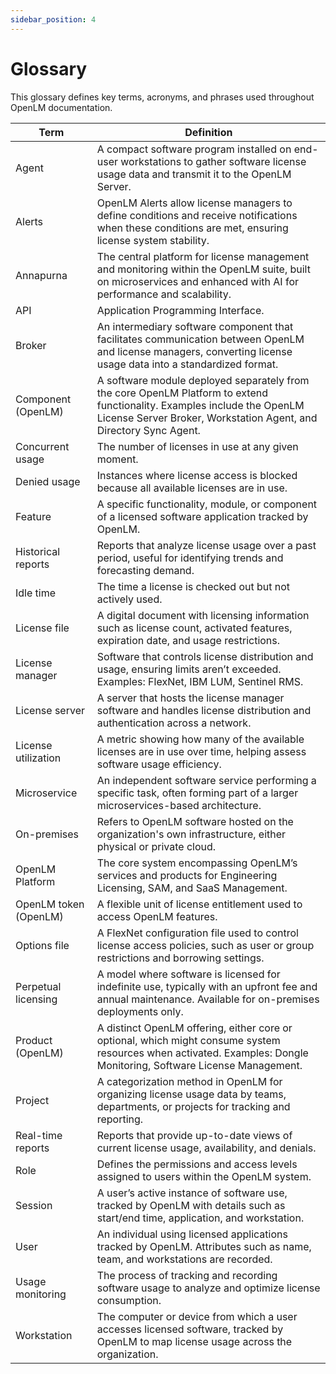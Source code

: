 ```yaml
---
sidebar_position: 4
---
```


# Glossary

This glossary defines key terms, acronyms, and phrases used throughout OpenLM documentation.

| **Term**                     | **Definition**                                                                                                                                                                                                                                                                                                                                                                                                           |
|------------------------------|----------------------------------------------------------------------------------------------------------------------------------------------------------------------------------------------------------------------------------------------------------------------------------------------------------------------------------------------------------------------------------------------------------------------------|
| Agent                        | A compact software program installed on end-user workstations to gather software license usage data and transmit it to the OpenLM Server.                                                                                                                                                                                                                                                                              |
| Alerts                       | OpenLM Alerts allow license managers to define conditions and receive notifications when these conditions are met, ensuring license system stability.                                                                                                                                                                                                                                                                  |
| Annapurna                    | The central platform for license management and monitoring within the OpenLM suite, built on microservices and enhanced with AI for performance and scalability.                                                                                                                                                                                                                                                       |
| API                          | Application Programming Interface.                                                                                                                                                                                                                                                                                                                                                                                       |
| Broker                       | An intermediary software component that facilitates communication between OpenLM and license managers, converting license usage data into a standardized format.                                                                                                                                                                                                                                                       |
| Component (OpenLM)           | A software module deployed separately from the core OpenLM Platform to extend functionality. Examples include the OpenLM License Server Broker, Workstation Agent, and Directory Sync Agent.                                                                                                                                                                                                                          |
| Concurrent usage             | The number of licenses in use at any given moment.                                                                                                                                                                                                                                                                                                                                                                        |
| Denied usage                 | Instances where license access is blocked because all available licenses are in use.                                                                                                                                                                                                                                                                                                                                     |
| Feature                      | A specific functionality, module, or component of a licensed software application tracked by OpenLM.                                                                                                                                                                                                                                                                                                                     |
| Historical reports           | Reports that analyze license usage over a past period, useful for identifying trends and forecasting demand.                                                                                                                                                                                                                                                                                                              |
| Idle time                    | The time a license is checked out but not actively used.                                                                                                                                                                                                                                                                                                                                                                  |
| License file                 | A digital document with licensing information such as license count, activated features, expiration date, and usage restrictions.                                                                                                                                                                                                                                                                                         |
| License manager              | Software that controls license distribution and usage, ensuring limits aren’t exceeded. Examples: FlexNet, IBM LUM, Sentinel RMS.                                                                                                                                                                                                                                                                                      |
| License server               | A server that hosts the license manager software and handles license distribution and authentication across a network.                                                                                                                                                                                                                                                                                                   |
| License utilization          | A metric showing how many of the available licenses are in use over time, helping assess software usage efficiency.                                                                                                                                                                                                                                                                                                       |
| Microservice                 | An independent software service performing a specific task, often forming part of a larger microservices-based architecture.                                                                                                                                                                                                                                                                                             |
| On-premises                  | Refers to OpenLM software hosted on the organization's own infrastructure, either physical or private cloud.                                                                                                                                                                                                                                                                                                              |
| OpenLM Platform              | The core system encompassing OpenLM’s services and products for Engineering Licensing, SAM, and SaaS Management.                                                                                                                                                                                                                                                                                                         |
| OpenLM token (OpenLM)        | A flexible unit of license entitlement used to access OpenLM features.                                                                                                                                                                                                                                                                                                                                                    |
| Options file                 | A FlexNet configuration file used to control license access policies, such as user or group restrictions and borrowing settings.                                                                                                                                                                                                                                                                                         |
| Perpetual licensing          | A model where software is licensed for indefinite use, typically with an upfront fee and annual maintenance. Available for on-premises deployments only.                                                                                                                                                                                                                                                                  |
| Product (OpenLM)             | A distinct OpenLM offering, either core or optional, which might consume system resources when activated. Examples: Dongle Monitoring, Software License Management.                                                                                                                                                                                                                                                         |
| Project                      | A categorization method in OpenLM for organizing license usage data by teams, departments, or projects for tracking and reporting.                                                                                                                                                                                                                                                                                      |
| Real-time reports            | Reports that provide up-to-date views of current license usage, availability, and denials.                                                                                                                                                                                                                                                                                                                               |
| Role                         | Defines the permissions and access levels assigned to users within the OpenLM system.                                                                                                                                                                                                                                                                                                                                    |
| Session                      | A user’s active instance of software use, tracked by OpenLM with details such as start/end time, application, and workstation.                                                                                                                                                                                                                                                                                          |
| User                         | An individual using licensed applications tracked by OpenLM. Attributes such as name, team, and workstations are recorded.                                                                                                                                                                                                                                                                                              |
| Usage monitoring             | The process of tracking and recording software usage to analyze and optimize license consumption.                                                                                                                                                                                                                                                                                                                         |
| Workstation                  | The computer or device from which a user accesses licensed software, tracked by OpenLM to map license usage across the organization.                                                                                                                                                                                                                                                                                     |